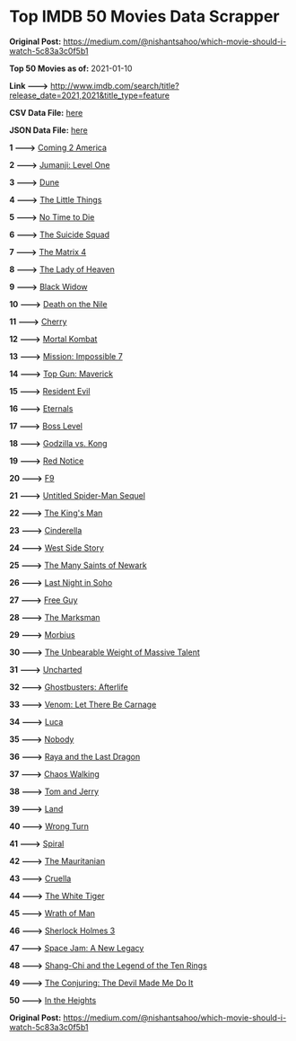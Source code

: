 # Top IMDB 50 Movies Data Scrapper

**Original Post:** https://medium.com/@nishantsahoo/which-movie-should-i-watch-5c83a3c0f5b1

**Top 50 Movies as of:** 2021-01-10

**Link --->** http://www.imdb.com/search/title?release_date=2021,2021&title_type=feature

**CSV Data File:** [here](/Data/data.csv)

**JSON Data File:** [here](/Data/data.json)

**1 --->** [Coming 2 America](https://www.imdb.com/title/tt6802400/?ref_=adv_li_tt)

**2 --->** [Jumanji: Level One](https://www.imdb.com/title/tt13249100/?ref_=adv_li_tt)

**3 --->** [Dune](https://www.imdb.com/title/tt1160419/?ref_=adv_li_tt)

**4 --->** [The Little Things](https://www.imdb.com/title/tt10016180/?ref_=adv_li_tt)

**5 --->** [No Time to Die](https://www.imdb.com/title/tt2382320/?ref_=adv_li_tt)

**6 --->** [The Suicide Squad](https://www.imdb.com/title/tt6334354/?ref_=adv_li_tt)

**7 --->** [The Matrix 4](https://www.imdb.com/title/tt10838180/?ref_=adv_li_tt)

**8 --->** [The Lady of Heaven](https://www.imdb.com/title/tt13097336/?ref_=adv_li_tt)

**9 --->** [Black Widow](https://www.imdb.com/title/tt3480822/?ref_=adv_li_tt)

**10 --->** [Death on the Nile](https://www.imdb.com/title/tt7657566/?ref_=adv_li_tt)

**11 --->** [Cherry](https://www.imdb.com/title/tt9130508/?ref_=adv_li_tt)

**12 --->** [Mortal Kombat](https://www.imdb.com/title/tt0293429/?ref_=adv_li_tt)

**13 --->** [Mission: Impossible 7](https://www.imdb.com/title/tt9603212/?ref_=adv_li_tt)

**14 --->** [Top Gun: Maverick](https://www.imdb.com/title/tt1745960/?ref_=adv_li_tt)

**15 --->** [Resident Evil](https://www.imdb.com/title/tt6920084/?ref_=adv_li_tt)

**16 --->** [Eternals](https://www.imdb.com/title/tt9032400/?ref_=adv_li_tt)

**17 --->** [Boss Level](https://www.imdb.com/title/tt7638348/?ref_=adv_li_tt)

**18 --->** [Godzilla vs. Kong](https://www.imdb.com/title/tt5034838/?ref_=adv_li_tt)

**19 --->** [Red Notice](https://www.imdb.com/title/tt7991608/?ref_=adv_li_tt)

**20 --->** [F9](https://www.imdb.com/title/tt5433138/?ref_=adv_li_tt)

**21 --->** [Untitled Spider-Man Sequel](https://www.imdb.com/title/tt10872600/?ref_=adv_li_tt)

**22 --->** [The King's Man](https://www.imdb.com/title/tt6856242/?ref_=adv_li_tt)

**23 --->** [Cinderella](https://www.imdb.com/title/tt10155932/?ref_=adv_li_tt)

**24 --->** [West Side Story](https://www.imdb.com/title/tt3581652/?ref_=adv_li_tt)

**25 --->** [The Many Saints of Newark](https://www.imdb.com/title/tt8110232/?ref_=adv_li_tt)

**26 --->** [Last Night in Soho](https://www.imdb.com/title/tt9639470/?ref_=adv_li_tt)

**27 --->** [Free Guy](https://www.imdb.com/title/tt6264654/?ref_=adv_li_tt)

**28 --->** [The Marksman](https://www.imdb.com/title/tt6902332/?ref_=adv_li_tt)

**29 --->** [Morbius](https://www.imdb.com/title/tt5108870/?ref_=adv_li_tt)

**30 --->** [The Unbearable Weight of Massive Talent](https://www.imdb.com/title/tt11291274/?ref_=adv_li_tt)

**31 --->** [Uncharted](https://www.imdb.com/title/tt1464335/?ref_=adv_li_tt)

**32 --->** [Ghostbusters: Afterlife](https://www.imdb.com/title/tt4513678/?ref_=adv_li_tt)

**33 --->** [Venom: Let There Be Carnage](https://www.imdb.com/title/tt7097896/?ref_=adv_li_tt)

**34 --->** [Luca](https://www.imdb.com/title/tt12801262/?ref_=adv_li_tt)

**35 --->** [Nobody](https://www.imdb.com/title/tt7888964/?ref_=adv_li_tt)

**36 --->** [Raya and the Last Dragon](https://www.imdb.com/title/tt5109280/?ref_=adv_li_tt)

**37 --->** [Chaos Walking](https://www.imdb.com/title/tt2076822/?ref_=adv_li_tt)

**38 --->** [Tom and Jerry](https://www.imdb.com/title/tt1361336/?ref_=adv_li_tt)

**39 --->** [Land](https://www.imdb.com/title/tt10265034/?ref_=adv_li_tt)

**40 --->** [Wrong Turn](https://www.imdb.com/title/tt9110170/?ref_=adv_li_tt)

**41 --->** [Spiral](https://www.imdb.com/title/tt10342730/?ref_=adv_li_tt)

**42 --->** [The Mauritanian](https://www.imdb.com/title/tt4761112/?ref_=adv_li_tt)

**43 --->** [Cruella](https://www.imdb.com/title/tt3228774/?ref_=adv_li_tt)

**44 --->** [The White Tiger](https://www.imdb.com/title/tt6571548/?ref_=adv_li_tt)

**45 --->** [Wrath of Man](https://www.imdb.com/title/tt11083552/?ref_=adv_li_tt)

**46 --->** [Sherlock Holmes 3](https://www.imdb.com/title/tt2094116/?ref_=adv_li_tt)

**47 --->** [Space Jam: A New Legacy](https://www.imdb.com/title/tt3554046/?ref_=adv_li_tt)

**48 --->** [Shang-Chi and the Legend of the Ten Rings](https://www.imdb.com/title/tt9376612/?ref_=adv_li_tt)

**49 --->** [The Conjuring: The Devil Made Me Do It](https://www.imdb.com/title/tt7069210/?ref_=adv_li_tt)

**50 --->** [In the Heights](https://www.imdb.com/title/tt1321510/?ref_=adv_li_tt)

**Original Post:** https://medium.com/@nishantsahoo/which-movie-should-i-watch-5c83a3c0f5b1
